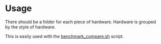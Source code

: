 # Usage
There should be a folder for each piece of hardware. Hardware is grouped by the style of hardware.

This is easily used with the [benchmark_compare.sh](https://github.com/wolfSSL/wolfssl/blob/master/scripts/benchmark_compare.sh) script.

